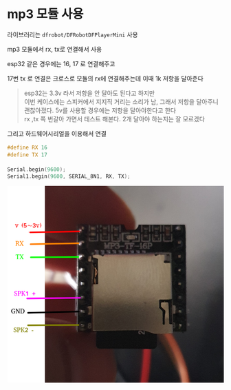 # mp3 모듈 사용
라이브러리는 `dfrobot/DFRobotDFPlayerMini` 사용  

mp3 모듈에서 rx, tx로 연결해서 사용 

esp32 같은 경우에는 16, 17 로 연결해주고  

17번 tx 로 연결은 크로스로 모듈의 rx에 연결해주는데 이때 1k 저항을 달아준다  

> esp32는 3.3v 라서 저항을 안 달아도 된다고 하지만   
이번 케이스에는 스피커에서 지지직 거리는 소리가 남, 그래서 저항을 달아주니  
괜찮아졌다. 5v를 사용할 경우에는 저항을 달아야한다고 한다   
rx ,tx 쪽 번갈아 가면서 테스트 해본다. 2개 달아야 하는지는 잘 모르겠다

그리고 하드웨어시리얼을 이용해서 연결
```cpp
#define RX 16
#define TX 17

Serial.begin(9600);
Serial1.begin(9600, SERIAL_8N1, RX, TX);
```

![핀맵 확인](./img/mp3_pinmap.png)

